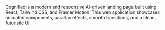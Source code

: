 Cogniflex is a modern and responsive AI-driven landing page built using React, Tailwind CSS, and Framer Motion. This web application showcases animated components, parallax effects, smooth transitions, and a clean, futuristic UI.
